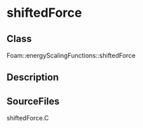 # shiftedForce 
## Class
Foam::energyScalingFunctions::shiftedForce

## Description


## SourceFiles
shiftedForce.C

